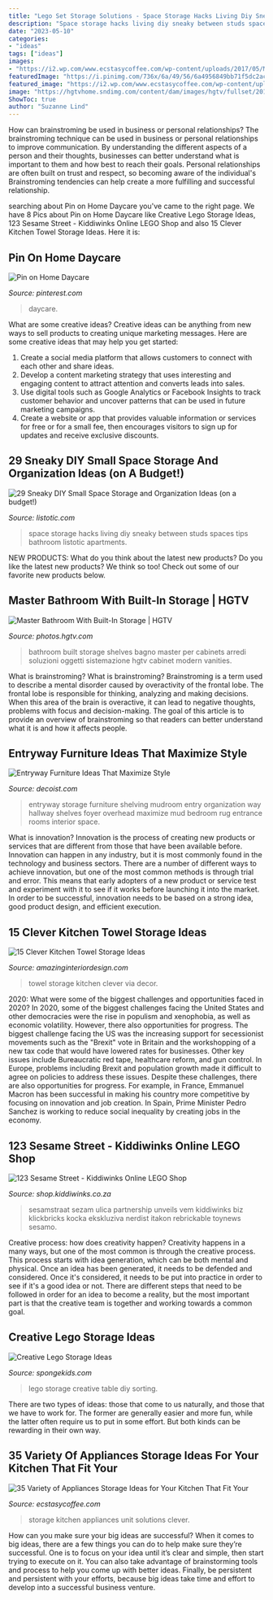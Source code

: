 ```yaml
---
title: "Lego Set Storage Solutions - Space Storage Hacks Living Diy Sneaky Between Studs Spaces Tips Bathroom Listotic Apartments"
description: "Space storage hacks living diy sneaky between studs spaces tips bathroom listotic apartments"
date: "2023-05-10"
categories:
- "ideas"
tags: ["ideas"]
images:
- "https://i2.wp.com/www.ecstasycoffee.com/wp-content/uploads/2017/05/Maximise-your-kitchen-space-Take-a-look-at-our-cookware-centre-unit-for-clever-kitchen-storage-and-organising-solutions..jpg?resize=750%2C938"
featuredImage: "https://i.pinimg.com/736x/6a/49/56/6a4956849bb71f5dc2ac64e7c1bd4e3a.jpg"
featured_image: "https://i2.wp.com/www.ecstasycoffee.com/wp-content/uploads/2017/05/Maximise-your-kitchen-space-Take-a-look-at-our-cookware-centre-unit-for-clever-kitchen-storage-and-organising-solutions..jpg?resize=750%2C938"
image: "https://hgtvhome.sndimg.com/content/dam/images/hgtv/fullset/2017/8/29/0/IO_Regan-Baker-Design_Mountain-View-Revival_18.jpg.rend.hgtvcom.616.924.suffix/1504019082517.jpeg"
ShowToc: true
author: "Suzanne Lind"
---
```



How can brainstroming be used in business or personal relationships?
The brainstroming technique can be used in business or personal relationships to improve communication. By understanding the different aspects of a person and their thoughts, businesses can better understand what is important to them and how best to reach their goals. Personal relationships are often built on trust and respect, so becoming aware of the individual's Brainstroming tendencies can help create a more fulfilling and successful relationship.

	

		
searching about Pin on Home Daycare you've came to the right page. We have 8 Pics about Pin on Home Daycare like Creative Lego Storage Ideas, 123 Sesame Street - Kiddiwinks Online LEGO Shop and also 15 Clever Kitchen Towel Storage Ideas. Here it is:
		
    
## Pin On Home Daycare

<img loading=lazy src="https://i.pinimg.com/736x/6a/49/56/6a4956849bb71f5dc2ac64e7c1bd4e3a.jpg" onerror="this.onerror=null;this.src='https://tse3.mm.bing.net/th?id=OIP.w73la0K_EUjxQKZa09BY2QAAAA&amp;pid=15.1';" alt="Pin on Home Daycare">

_Source: pinterest.com_

>daycare. 

	

What are some creative ideas?
Creative ideas can be anything from new ways to sell products to creating unique marketing messages. Here are some creative ideas that may help you get started: 
1. Create a social media platform that allows customers to connect with each other and share ideas. 
2. Develop a content marketing strategy that uses interesting and engaging content to attract attention and converts leads into sales. 
3. Use digital tools such as Google Analytics or Facebook Insights to track customer behavior and uncover patterns that can be used in future marketing campaigns. 
4. Create a website or app that provides valuable information or services for free or for a small fee, then encourages visitors to sign up for updates and receive exclusive discounts.

    
## 29 Sneaky DIY Small Space Storage And Organization Ideas (on A Budget!)

<img loading=lazy src="http://www.listotic.com/wp-content/uploads/2015/05/3.-Use-the-space-in-between-the-studs-as-extra-storage-29-Sneaky-Tips-For-Small-Space-Living.jpg" onerror="this.onerror=null;this.src='https://tse1.mm.bing.net/th?id=OIP.dghpQ465OjBGM1RvrexCvQHaKD&amp;pid=15.1';" alt="29 Sneaky DIY Small Space Storage and Organization Ideas (on a budget!)">

_Source: listotic.com_

>space storage hacks living diy sneaky between studs spaces tips bathroom listotic apartments. 

	

NEW PRODUCTS: What do you think about the latest new products?
Do you like the latest new products? We think so too! Check out some of our favorite new products below.

    
## Master Bathroom With Built-In Storage | HGTV

<img loading=lazy src="https://hgtvhome.sndimg.com/content/dam/images/hgtv/fullset/2017/8/29/0/IO_Regan-Baker-Design_Mountain-View-Revival_18.jpg.rend.hgtvcom.616.924.suffix/1504019082517.jpeg" onerror="this.onerror=null;this.src='https://tse2.mm.bing.net/th?id=OIP.TsvtLjC6ZSlhBVuMWBI7bwHaLH&amp;pid=15.1';" alt="Master Bathroom With Built-In Storage | HGTV">

_Source: photos.hgtv.com_

>bathroom built storage shelves bagno master per cabinets arredi soluzioni oggetti sistemazione hgtv cabinet modern vanities. 

	

What is brainstroming?
What is brainstroming? Brainstroming is a term used to describe a mental disorder caused by overactivity of the frontal lobe. The frontal lobe is responsible for thinking, analyzing and making decisions. When this area of the brain is overactive, it can lead to negative thoughts, problems with focus and decision-making. The goal of this article is to provide an overview of brainstroming so that readers can better understand what it is and how it affects people.

    
## Entryway Furniture Ideas That Maximize Style

<img loading=lazy src="http://cdn.decoist.com/wp-content/uploads/2015/08/Entryway-storage-with-overhead-shelving.jpg" onerror="this.onerror=null;this.src='https://tse3.mm.bing.net/th?id=OIP.V3CQy4W4bdTKz2DN2_y6egHaKl&amp;pid=15.1';" alt="Entryway Furniture Ideas That Maximize Style">

_Source: decoist.com_

>entryway storage furniture shelving mudroom entry organization way hallway shelves foyer overhead maximize mud bedroom rug entrance rooms interior space. 

	

What is innovation?
Innovation is the process of creating new products or services that are different from those that have been available before. Innovation can happen in any industry, but it is most commonly found in the technology and business sectors. There are a number of different ways to achieve innovation, but one of the most common methods is through trial and error. This means that early adopters of a new product or service test and experiment with it to see if it works before launching it into the market. In order to be successful, innovation needs to be based on a strong idea, good product design, and efficient execution.

    
## 15 Clever Kitchen Towel Storage Ideas

<img loading=lazy src="http://www.amazinginteriordesign.com/wp-content/uploads/2016/12/15-clever-kitchen-towel-storage-ideas-3.jpg" onerror="this.onerror=null;this.src='https://tse3.mm.bing.net/th?id=OIP.O_rNU8RlKMyy5DDD7xcgJwHaKL&amp;pid=15.1';" alt="15 Clever Kitchen Towel Storage Ideas">

_Source: amazinginteriordesign.com_

>towel storage kitchen clever via decor. 

	

2020: What were some of the biggest challenges and opportunities faced in 2020?
In 2020, some of the biggest challenges facing the United States and other democracies were the rise in populism and xenophobia, as well as economic volatility. However, there also opportunities for progress. The biggest challenge facing the US was the increasing support for secessionist movements such as the "Brexit" vote in Britain and the workshopping of a new tax code that would have lowered rates for businesses. Other key issues include Bureaucratic red tape, healthcare reform, and gun control. In Europe, problems including Brexit and population growth made it difficult to agree on policies to address these issues. Despite these challenges, there are also opportunities for progress. For example, in France, Emmanuel Macron has been successful in making his country more competitive by focusing on innovation and job creation. In Spain, Prime Minister Pedro Sanchez is working to reduce social inequality by creating jobs in the economy.

    
## 123 Sesame Street - Kiddiwinks Online LEGO Shop

<img loading=lazy src="https://shop.kiddiwinks.co.za/image/cache/catalog/products/21324_alt10-1200x900.png" onerror="this.onerror=null;this.src='https://tse4.mm.bing.net/th?id=OIP.3VfcUCyZtK7sE7EmbetylgHaFj&amp;pid=15.1';" alt="123 Sesame Street - Kiddiwinks Online LEGO Shop">

_Source: shop.kiddiwinks.co.za_

>sesamstraat sezam ulica partnership unveils vem kiddiwinks biz klickbricks kocka ekskluziva nerdist itakon rebrickable toynews sesamo. 

	

Creative process: how does creativity happen?
Creativity happens in a many ways, but one of the most common is through the creative process. This process starts with idea generation, which can be both mental and physical. Once an idea has been generated, it needs to be defended and considered. Once it's considered, it needs to be put into practice in order to see if it's a good idea or not. There are different steps that need to be followed in order for an idea to become a reality, but the most important part is that the creative team is together and working towards a common goal.

    
## Creative Lego Storage Ideas

<img loading=lazy src="http://spongekids.com/wp-content/uploads/2015/09/1-lego-storage-ideas.jpg" onerror="this.onerror=null;this.src='https://tse1.mm.bing.net/th?id=OIP.8mgErMuVfHmpxfmVYYP5DQHaLs&amp;pid=15.1';" alt="Creative Lego Storage Ideas">

_Source: spongekids.com_

>lego storage creative table diy sorting. 

	

There are two types of ideas: those that come to us naturally, and those that we have to work for. The former are generally easier and more fun, while the latter often require us to put in some effort. But both kinds can be rewarding in their own way.

    
## 35 Variety Of Appliances Storage Ideas For Your Kitchen That Fit Your

<img loading=lazy src="https://i2.wp.com/www.ecstasycoffee.com/wp-content/uploads/2017/05/Maximise-your-kitchen-space-Take-a-look-at-our-cookware-centre-unit-for-clever-kitchen-storage-and-organising-solutions..jpg?resize=750%2C938" onerror="this.onerror=null;this.src='https://tse4.mm.bing.net/th?id=OIP.LyGPSD88Gmn57XyPqXNvdwHaJQ&amp;pid=15.1';" alt="35 Variety of Appliances Storage Ideas for Your Kitchen That Fit Your">

_Source: ecstasycoffee.com_

>storage kitchen appliances unit solutions clever. 

	

How can you make sure your big ideas are successful?
When it comes to big ideas, there are a few things you can do to help make sure they’re successful. One is to focus on your idea until it’s clear and simple, then start trying to execute on it. You can also take advantage of brainstorming tools and process to help you come up with better ideas. Finally, be persistent and persistent with your efforts, because big ideas take time and effort to develop into a successful business venture.


